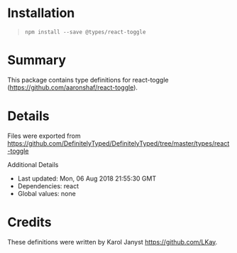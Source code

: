 # Installation
> `npm install --save @types/react-toggle`

# Summary
This package contains type definitions for react-toggle (https://github.com/aaronshaf/react-toggle).

# Details
Files were exported from https://github.com/DefinitelyTyped/DefinitelyTyped/tree/master/types/react-toggle

Additional Details
 * Last updated: Mon, 06 Aug 2018 21:55:30 GMT
 * Dependencies: react
 * Global values: none

# Credits
These definitions were written by Karol Janyst <https://github.com/LKay>.
